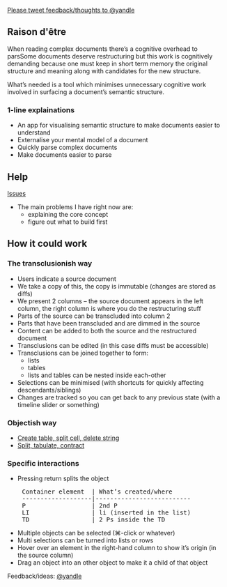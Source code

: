 [Please tweet feedback/thoughts to @yandle](http://twitter.com/yandle "Me on Twitter")

## Raison d'être

When reading complex documents there’s a cognitive overhead to parsSome documents deserve restructuring but this work is cognitively demanding because one must keep in short term memory the original structure and meaning along with candidates for the new structure.

What’s needed is a tool which minimises unnecessary cognitive work involved in surfacing a document’s semantic structure.

### 1-line explainations
- An app for visualising semantic structure to make documents easier to understand
- Externalise your mental model of a document
- Quickly parse complex documents
- Make documents easier to parse


## Help

[Issues](https://github.com/dannyhope/Grok/issues "")

- The main problems I have right now are:
	- explaining the core concept
	- figure out what to build first


## How it could work

### The transclusionish way

- Users indicate a source document
- We take a copy of this, the copy is immutable (changes are stored as diffs)
- We present 2 columns – the source document appears in the left column, the right column is where you do the restructuring stuff
- Parts of the source can be transcluded into column 2
- Parts that have been transcluded and are dimmed in the source
- Content can be added to both the source and the restructured document
- Transclusions can be edited (in this case diffs must be accessible)
- Transclusions can be joined together to form:
	- lists
	- tables
	- lists and tables can be nested inside each-other
- Selections can be minimised (with shortcuts for quickly affecting descendants/siblings)
- Changes are tracked so you can get back to any previous state (with a timeline slider or something)

### Objectish way

- [Create table, split cell, delete string](http://youtu.be/ybJWXC9q0as "")
- [Split, tabulate, contract](http://youtu.be/5rkMFeTGPUA "")
 
### Specific interactions
- Pressing return splits the object
<pre>
	Container element  | What’s created/where
	-------------------|--------------------------
	P                  | 2nd P
	LI                 | li (inserted in the list) 
	TD                 | 2 Ps inside the TD
</pre>
- Multiple objects can be selected (⌘-click or whatever)
- Multi selections can be turned into lists or rows
- Hover over an element in the right-hand column to show it’s origin (in the source column)
- Drag an object into an other object to make it a child of that object


Feedback/ideas: [@yandle](http://twitter.com/yandle "Me on Twitter")